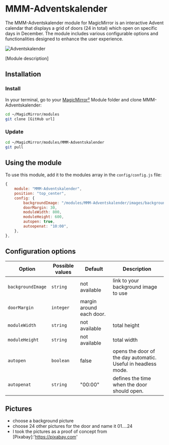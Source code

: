 # MMM-Adventskalender
The MMM-Adventskalender module for MagicMirror is an interactive Advent calendar that displays a grid of doors (24 in total) which open on specific days in December. The module includes various configurable options and functionalities designed to enhance the user experience. 

![Adventskalender](./example_1.png)

[Module description]

## Installation

### Install

In your terminal, go to your [MagicMirror²][mm] Module folder and clone MMM-Adventskalender:

```bash
cd ~/MagicMirror/modules
git clone [GitHub url]
```

### Update

```bash
cd ~/MagicMirror/modules/MMM-Adventskalender
git pull
```

## Using the module

To use this module, add it to the modules array in the `config/config.js` file:

```js
{
    module: "MMM-Adventskalender",
    position: "top_center",
    config: {
        backgroundImage: "/modules/MMM-Adventskalender/images/background.jpg",
        doorMargin: 30,
        moduleWidth: 800,
        moduleHeight: 600,
        autopen: true,
        autoopenat: "10:00",
    },
},

```


## Configuration options

Option|Possible values|Default|Description
------|------|------|-----------
`backgroundImage`|`string`|not available|link to your background image to use
`doorMargin`|`integer`|margin around each door.
`moduleWidth`|`string`|not available|total height
`moduleHeight`|`string`|not available|total width
`autopen`|`boolean`|false|opens the door of the day automatic. Useful in headless mode.
`autopenat`|`string`|"00:00"|defines the time when the door should open.


## Pictures
- choose a background picture
- choose 24 other pictures for the door and name it 01....24
- I took the pictures as a proof of concept from [Pixabay]:'https://pixabay.com'

[mm]: https://github.com/MagicMirrorOrg/MagicMirror

